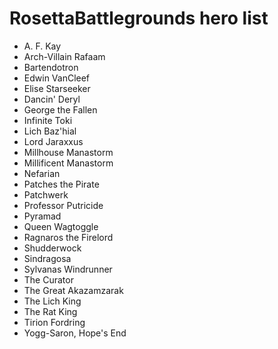 # RosettaBattlegrounds hero list

- A. F. Kay
- Arch-Villain Rafaam
- Bartendotron
- Edwin VanCleef
- Elise Starseeker
- Dancin' Deryl
- George the Fallen
- Infinite Toki
- Lich Baz'hial
- Lord Jaraxxus
- Millhouse Manastorm
- Millificent Manastorm
- Nefarian
- Patches the Pirate
- Patchwerk
- Professor Putricide
- Pyramad
- Queen Wagtoggle
- Ragnaros the Firelord
- Shudderwock
- Sindragosa
- Sylvanas Windrunner
- The Curator
- The Great Akazamzarak
- The Lich King
- The Rat King
- Tirion Fordring
- Yogg-Saron, Hope's End